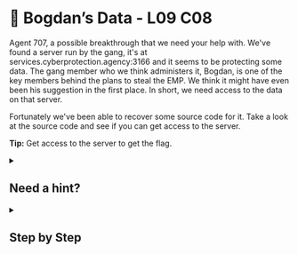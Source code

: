 # 📏 Bogdan’s Data - L09 C08

Agent 707, a possible breakthrough that we need your help with. We've found a server run by the gang, it's at services.cyberprotection.agency:3166 and it seems to be protecting some data. The gang member who we think administers it, Bogdan, is one of the key members behind the plans to steal the EMP. We think it might have even been his suggestion in the first place. In short, we need access to the data on that server.

Fortunately we've been able to recover some source code for it. Take a look at the source code and see if you can get access to the server.

**Tip:** Get access to the server to get the flag.

<details><summary>

## Need a hint?</summary>

```txt
💡 Hint: Looking at the source code, what does eval() do? What are the requirements for getting the flag,
   can you make the if statement true without knowing the value of firstNum?
```

</details>

<details><summary>

## Step by Step</summary>

- Examine the source code given, specifically look at the `if` conditional.

```c
clientsock.send("Welcome to Maths_Server 1.0\n")

try:
    clientsock.send("Enter the first number, so I can EVALuate it:\n")
    firstNum = eval(clientsock.recv(1024))
    firstNum = firstNum + firstNum + ord(flag[4]) + ord(flag[8]) + ord(flag[5])
    clientsock.send("Enter the second number, so I can EVALuate it:\n")
    secondNum = eval(clientsock.recv(1024))
    if secondNum == firstNum:
        clientsock.send("The flag is: " + flag + "\n")
        firstNum = 0
        secondNum = 0
except:
    pass

clientsock.close()
```

- Open a Linux terminal.
- Run `netcat services.cyberprotection.agency 3166`
- Type any number and press enter.
- Type `firstNum` and press enter.
- The flag should appear.
- This works because pythons built-in `eval` function parses the input string and compiles it to bytecode which is then evaluated as a python expression and returned by the function. that means it will return the value of `firstNum` and trigger the `if secondNum == firstNum:`.

![terminal example](/assets/bogdansdata1.png)

`flag: ROCTrOPlAclukelAShuENWaCEleCTO`

</details>
